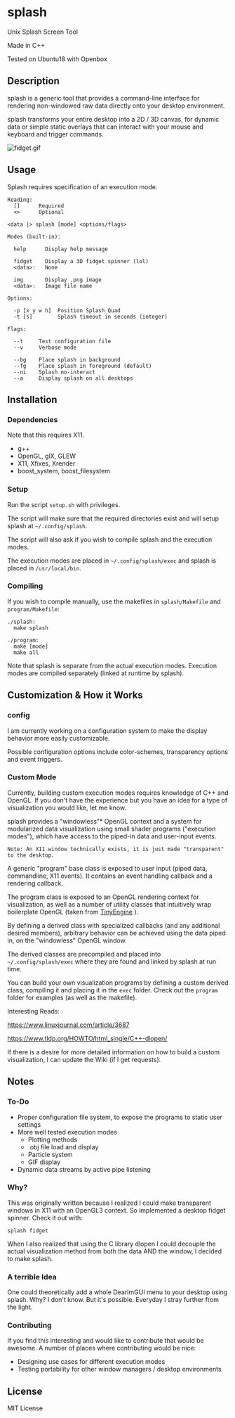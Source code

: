 # splash
Unix Splash Screen Tool

Made in C++

Tested on Ubuntu18 with Openbox

## Description
splash is a generic tool that provides a command-line interface for rendering non-windowed raw data directly onto your desktop environment.

splash transforms your entire desktop into a 2D / 3D canvas, for dynamic data or simple static overlays that can interact with your mouse and keyboard and trigger commands.

![fidget.gif](https://github.com/weigert/splash/blob/master/screenshots/fidget.gif)

## Usage

Splash requires specification of an execution mode.

    Reading:
      []      Required
      <>      Optional

    <data |> splash [mode] <options/flags>

    Modes (built-in):

      help      Display help message

      fidget    Display a 3D fidget spinner (lol)
      <data>:   None

      img       Display .png image
      <data>:   Image file name

    Options:

      -p [x y w h]  Position Splash Quad
      -t [s]        Splash timeout in seconds (integer)

    Flags:

      --t     Test configuration file
      --v     Verbose mode

      --bg    Place splash in background
      --fg    Place splash in foreground (default)
      --ni    Splash no-interact
      --a     Display splash on all desktops

## Installation

### Dependencies
Note that this requires X11.

  - g++
  - OpenGL, glX, GLEW
  - X11, Xfixes, Xrender
  - boost_system, boost_filesystem

### Setup

Run the script `setup.sh` with privileges.

The script will make sure that the required directories exist and will setup splash at `~/.config/splash`.

The script will also ask if you wish to compile splash and the execution modes.

The execution modes are placed in `~/.config/splash/exec` and splash is placed in `/usr/local/bin`.

### Compiling


If you wish to compile manually, use the makefiles in `splash/Makefile` and `program/Makefile`:

    ./splash:
      make splash

    ./program:
      make [mode]
      make all


Note that splash is separate from the actual execution modes. Execution modes are compiled separately (linked at runtime by splash).

## Customization & How it Works

### config

I am currently working on a configuration system to make the display behavior more easily customizable.

Possible configuration options include color-schemes, transparency options and event triggers.

### Custom Mode

Currently, building custom execution modes requires knowledge of C++ and OpenGL. If you don't have the experience but you have an idea for a type of visualization you would like, let me know.

splash provides a "windowless"* OpenGL context and a system for modularized data visualization using small shader programs ("execution modes"), which have access to the piped-in data and user-input events.

    Note: An X11 window technically exists, it is just made "transparent" to the desktop.

A generic "program" base class is exposed to user input (piped data, commandline, X11 events). It contains an event handling callback and a rendering callback.

The program class is exposed to an OpenGL rendering context for visualization, as well as a number of utility classes that intuitively wrap boilerplate OpenGL (taken from [TinyEngine](https://github.com/weigert/TinyEngine) ).

By defining a derived class with specialized callbacks (and any additional desired members), arbitrary behavior can be achieved using the data piped in, on the "windowless" OpenGL window.

The derived classes are precompiled and placed into `~/.config/splash/exec` where they are found and linked by splash at run time.

You can build your own visualization programs by defining a custom derived class, compiling it and placing it in the `exec` folder. Check out the `program` folder for examples (as well as the makefile).

Interesting Reads:

https://www.linuxjournal.com/article/3687

https://www.tldp.org/HOWTO/html_single/C++-dlopen/

If there is a desire for more detailed information on how to build a custom visualization, I can update the Wiki (if I get requests).

## Notes

### To-Do
- Proper configuration file system, to expose the programs to static user settings
- More well tested execution modes
  - Plotting methods
  - .obj file load and display
  - Particle system
  - GIF display
- Dynamic data streams by active pipe listening

### Why?
This was originally written because I realized I could make transparent windows in X11 with an OpenGL3 context. So implemented a desktop fidget spinner. Check it out with:

    splash fidget

When I also realized that using the C library dlopen I could decouple the actual visualization method from both the data AND the window, I decided to make splash.

### A terrible Idea

One could theoretically add a whole DearImGUI menu to your desktop using splash. Why? I don't know. But it's possible. Everyday I stray further from the light.

### Contributing
If you find this interesting and would like to contribute that would be awesome. A number of places where contributing would be nice:

  - Designing use cases for different execution modes
  - Testing portability for other window managers / desktop environments

## License

MIT License
